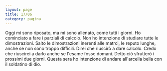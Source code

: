 ```yaml
--- 
layout: page
title: 17/06
category: pagina
---
```


Oggi mi sono riposato, ma mi sono allenato, come tutti i giorni.
Ho cominciato a fare i parziali di calcolo. Non ho intenzione di studiare tutte
le dimostrazioni. Salto le dimostrazioni inerenti alle matrci, le reputo
lunghe, anche se non sono troppo difficili. Direi che riuscirò a dare calcolo.
Credo che riuscirei a darlo anche se l'esame fosse domani. Detto ciò sfrutterò i
prossimi due giorni. Questa sera ho intenzione di andare all'arcella bella con
il soldatino di dio.
